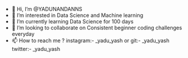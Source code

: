 - 👋 Hi, I’m @YADUNANDANNS
- 👀 I’m interested in Data Science and Machine learning
- 🌱 I’m currently learning Data Science for 100 days
- 💞️ I’m looking to collaborate on Consistent beginner coding challenges everyday
- 📫 How to reach me ? instagram:- _yadu_yash or git:- _yadu_yash twitter:- _yadu_yash

<!---
YADUNANDANNS/YADUNANDANNS is a ✨ special ✨ repository because its `README.md` (this file) appears on your GitHub profile.
You can click the Preview link to take a look at your changes.
--->

